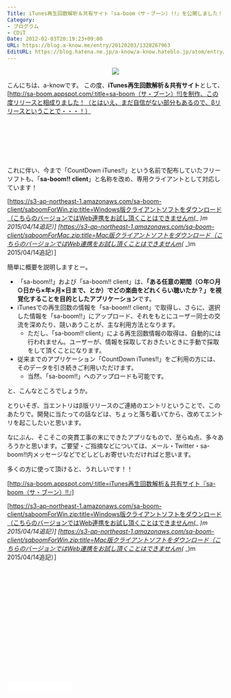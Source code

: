 ```yaml
---
Title: iTunes再生回数解析＆共有サイト『sa-boom（サ・ブーン）!!』を公開しました！
Category:
- プログラム
- CDiT
Date: 2012-02-03T20:19:23+09:00
URL: https://blog.a-know.me/entry/20120203/1328267963
EditURL: https://blog.hatena.ne.jp/a-know/a-know.hateblo.jp/atom/entry/12921228815727979350
---
```


<div align="center"><img src="//a-know.sakura.ne.jp/images/saboom-web.jpg"></div>


こんにちは、a-knowです。
この度、<strong>iTunes再生回数解析＆共有サイト</strong>として、[http://sa-boom.appspot.com/:title=sa-boom（サ・ブーン）!!]を制作、この度リリースと相成りました！（とはいえ、まだ自信がない部分もあるので、βリリースということで・・・！）



<!-- more -->



<script async src="//pagead2.googlesyndication.com/pagead/js/adsbygoogle.js"></script>
<!-- article-top -->
<ins class="adsbygoogle"
     style="display:inline-block;width:728px;height:90px"
     data-ad-client="ca-pub-3463034538369189"
     data-ad-slot="8367620130"></ins>
<script>
(adsbygoogle = window.adsbygoogle || []).push({});
</script>


これに伴い、今まで「CountDown iTunes!!」という名前で配布していたフリーソフトも、「<span class="deco" style="font-weight:bold;">sa-boom!! client</span>」と名称を改め、専用クライアントとして対応しています！


[https://s3-ap-northeast-1.amazonaws.com/sa-boom-client/saboomForWin.zip:title=Windows版クライアントソフトをダウンロード（こちらのバージョンではWeb連携をお試し頂くことはできませんm(_ _)m　2015/04/14追記）]
[https://s3-ap-northeast-1.amazonaws.com/sa-boom-client/saboomForMac.zip:title=Mac版クライアントソフトをダウンロード（こちらのバージョンではWeb連携をお試し頂くことはできませんm(_ _)m　2015/04/14追記）]


簡単に概要を説明しますとー。


- 「sa-boom!!」および「sa-boom!! client」は、<span class="deco" style="font-weight:bold;">「ある任意の期間（○年○月○日から×年×月×日まで、とか）でどの楽曲をどれくらい聴いたか？」を視覚化することを目的としたアプリケーション</span>です。
- iTunesでの再生回数の情報を「sa-boom!! client」で取得し、さらに、選択した情報を「sa-boom!!」にアップロード、それをもとにユーザー同士の交流を深めたり、競いあうことが、主な利用方法となります。
    - ただし、「sa-boom!! client」による再生回数情報の取得は、自動的には行われません。ユーザーが、情報を採取しておきたいときに手動で採取をして頂くことになります。
- 従来までのアプリケーション「CountDown iTunes!!」をご利用の方には、そのデータを引き続きご利用いただけます。
    - 当然、「sa-boom!!」へのアップロードも可能です。


と、こんなところでしょうか。


とりいそぎ、当エントリはβ版リリースのご連絡のエントリということで、このあたりで。開発に当たっての話などは、ちょっと落ち着いてから、改めてエントリを起こしたいと思います。

なにぶん、そこそこの突貫工事の末にできたアプリなもので、至らぬ点、多々あろうかと思います。ご要望・ご指摘などについては、メール・Twitter・sa-boom!!内メッセージなどでどしどしお寄せいただければと思います。


多くの方に使って頂けると、うれしいです！！


[http://sa-boom.appspot.com/:title=iTunes再生回数解析＆共有サイト『sa-boom（サ・ブーン）!!』]


[https://s3-ap-northeast-1.amazonaws.com/sa-boom-client/saboomForWin.zip:title=Windows版クライアントソフトをダウンロード（こちらのバージョンではWeb連携をお試し頂くことはできませんm(_ _)m　2015/04/14追記）]
[https://s3-ap-northeast-1.amazonaws.com/sa-boom-client/saboomForWin.zip:title=Mac版クライアントソフトをダウンロード（こちらのバージョンではWeb連携をお試し頂くことはできませんm(_ _)m　2015/04/14追記）]


<script async src="//pagead2.googlesyndication.com/pagead/js/adsbygoogle.js"></script>
<!-- article-bottom2 -->
<ins class="adsbygoogle"
     style="display:inline-block;width:300px;height:250px"
     data-ad-client="ca-pub-3463034538369189"
     data-ad-slot="5274552934"></ins>
<script>
(adsbygoogle = window.adsbygoogle || []).push({});
</script>


<iframe src="//blog.hatena.ne.jp/a-know/a-know.hateblo.jp/subscribe/iframe" allowtransparency="true" frameborder="0" scrolling="no" width="150" height="28"></iframe>


<script src="https://moshi-moshi.moshimo.works/moshimoshi/a_know_blog/20120203-1328267963?title=iTunes%E5%86%8D%E7%94%9F%E5%9B%9E%E6%95%B0%E8%A7%A3%E6%9E%90%EF%BC%86%E5%85%B1%E6%9C%89%E3%82%B5%E3%82%A4%E3%83%88%E3%80%8Esa-boom%EF%BC%88%E3%82%B5%E3%83%BB%E3%83%96%E3%83%BC%E3%83%B3%EF%BC%89!!%E3%80%8F%E3%82%92%E5%85%AC%E9%96%8B%E3%81%97%E3%81%BE%E3%81%97%E3%81%9F%EF%BC%81"></script>
